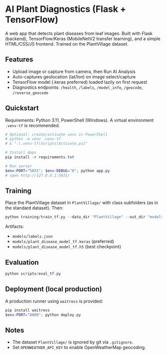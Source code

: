 # AI Plant Diagnostics (Flask + TensorFlow)

A web app that detects plant diseases from leaf images. Built with Flask (backend), TensorFlow/Keras (MobileNetV2 transfer learning), and a simple HTML/CSS/JS frontend. Trained on the PlantVillage dataset.

## Features
- Upload image or capture from camera, then Run AI Analysis
- Auto-captures geolocation (lat/lon) on image select/capture
- TensorFlow model (.keras preferred) loaded lazily on first request
- Diagnostics endpoints: `/health`, `/labels`, `/model_info`, `/geocode`, `/reverse_geocode`

## Quickstart
Requirements: Python 3.11, PowerShell (Windows). A virtual environment `.venv-tf` is recommended.

```powershell
# Optional: create/activate venv in PowerShell
# python -m venv .venv-tf
# & ".\.venv-tf\Scripts\Activate.ps1"

# Install deps
pip install -r requirements.txt

# Run server
$env:PORT="5031"; $env:DEBUG="0"; python app.py
# open http://127.0.0.1:5031/
```

## Training
Place the PlantVillage dataset in `PlantVillage/` with class subfolders (as in the standard dataset). Then:

```powershell
python training/train_tf.py --data_dir "PlantVillage" --out_dir "models" --epochs 8 --batch_size 32 --img_size 224
```

Artifacts:
- `models/labels.json`
- `models/plant_disease_model_tf.keras` (preferred)
- `models/plant_disease_model_tf.h5` (best checkpoint)

## Evaluation
```powershell
python scripts/eval_tf.py
```

## Deployment (local production)
A production runner using `waitress` is provided:

```powershell
pip install waitress
$env:PORT="8080"; python deploy.py
```

## Notes
- The dataset `PlantVillage/` is ignored by git via `.gitignore`.
- Set `OPENWEATHER_API_KEY` to enable OpenWeatherMap geocoding.
